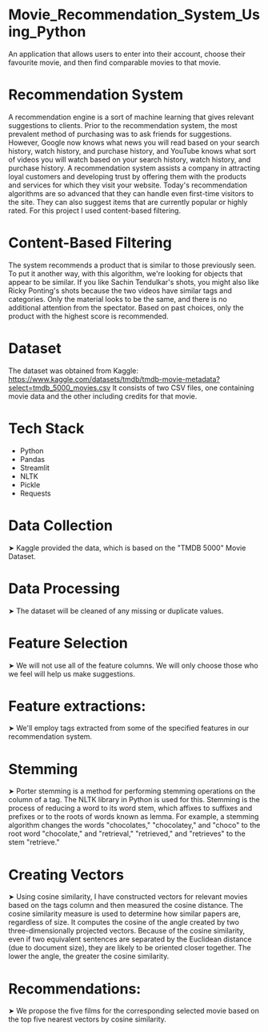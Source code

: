 # Movie_Recommendation_System_Using_Python
An application that allows users to enter into their account, choose their favourite movie, and then find comparable movies to that movie.
# Recommendation System
A recommendation engine is a sort of machine learning that gives relevant suggestions to clients. Prior to the recommendation system, the most prevalent method of purchasing was to ask friends for suggestions. However, Google now knows what news you will read based on your search history, watch history, and purchase history, and YouTube knows what sort of videos you will watch based on your search history, watch history, and purchase history. A recommendation system assists a company in attracting loyal customers and developing trust by offering them with the products and services for which they visit your website. Today's recommendation algorithms are so advanced that they can handle even first-time visitors to the site. They can also suggest items that are currently popular or highly rated. For this project I used content-based filtering.
# Content-Based Filtering
The system recommends a product that is similar to those previously seen. To put it another way, with this algorithm, we're looking for objects that appear to be similar. If you like Sachin Tendulkar's shots, you might also like Ricky Ponting's shots because the two videos have similar tags and categories. Only the material looks to be the same, and there is no additional attention from the spectator. Based on past choices, only the product with the highest score is recommended.
# Dataset
The dataset was obtained from Kaggle: https://www.kaggle.com/datasets/tmdb/tmdb-movie-metadata?select=tmdb_5000_movies.csv It consists of two CSV files, one containing movie data and the other including credits for that movie.
# Tech Stack
- Python
- Pandas
- Streamlit
- NLTK
- Pickle
- Requests
# Data Collection
➤ Kaggle provided the data, which is based on the "TMDB 5000" Movie Dataset.
# Data Processing
➤ The dataset will be cleaned of any missing or duplicate values.
# Feature Selection
➤ We will not use all of the feature columns. We will only choose those who we feel will help us make suggestions.
# Feature extractions:
➤ We'll employ tags extracted from some of the specified features in our recommendation system.
# Stemming
➤ Porter stemming is a method for performing stemming operations on the column of a tag. The NLTK library in Python is used for this.
Stemming is the process of reducing a word to its word stem, which affixes to suffixes and prefixes or to the roots of words known as lemma. For example, a stemming algorithm changes the words "chocolates," "chocolatey," and "choco" to the root word "chocolate," and "retrieval," "retrieved," and "retrieves" to the stem "retrieve."
# Creating Vectors
➤ Using cosine similarity, I have constructed vectors for relevant movies based on the tags column and then measured the cosine distance. The cosine similarity measure is used to determine how similar papers are, regardless of size. It computes the cosine of the angle created by two three-dimensionally projected vectors. Because of the cosine similarity, even if two equivalent sentences are separated by the Euclidean distance (due to document size), they are likely to be oriented closer together. The lower the angle, the greater the cosine similarity.
# Recommendations:
➤ We propose the five films for the corresponding selected movie based on the top five nearest vectors by cosine similarity.
